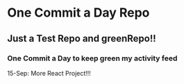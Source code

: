 # One Commit a Day Repo
## Just a Test Repo and greenRepo!!
### One Commit a Day to keep green my activity feed 

15-Sep: More React Project!!!